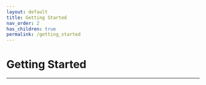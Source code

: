 ```yaml
---
layout: default
title: Getting Started
nav_order: 2
has_children: true
permalink: /getting_started
---
```


# Getting Started

---

